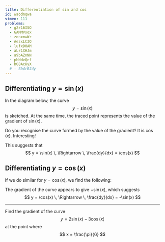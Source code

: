 ```yaml
---
title: Differentiation of sin and cos
id: waodnqwa
vimeo: 111
problems:
  - gZr16ISO
  - GAMMVxox
  - zonxmwWr
  - AezxLC3O
  - lufxD0AM
  - aLr1XHJm
  - a9bAZnNN
  - phNdvQef
  - hO8AcHyX
  # - Sb4rBJdy
---
```


## Differentiating $y = \sin(x)$

In the diagram below, the curve
$$
y = \sin(x)
$$
is sketched. At the same time, the traced point represents the value of the gradient of $\sin(x).$

<geogebra id="eyshqxnp"></geogebra>

Do you recognise the curve formed by the value of the gradient? It is $\cos(x).$ Interesting!

This suggests that
$$
y = \sin(x) \, \Rightarrow \, \frac{dy}{dx} = \cos(x)
$$

## Differentiating $y = \cos(x)$

If we do similar for $y = \cos(x),$ we find the following:

<geogebra id="ytq8ceqy"></geogebra>

The gradient of the curve appears to give $-\sin(x),$ which suggests
$$
y = \cos(x) \, \Rightarrow \, \frac{dy}{dx} = -\sin(x)
$$

---

Find the gradient of the curve
$$
y = 2\sin(x) - 3\cos(x)
$$
at the point where
$$
x = \frac{\pi}{6}
$$
